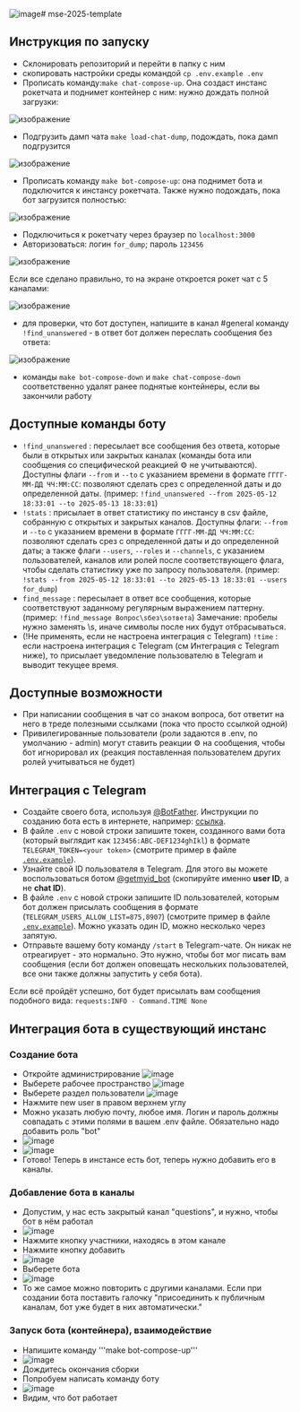 ![image](https://github.com/user-attachments/assets/6a57b6e1-ca49-4b14-bb02-73980c285684)# mse-2025-template

## Инструкция по запуску

- Склонировать репозиторий и перейти в папку с ним
- скопировать настройки среды командой `cp .env.example .env`
- Прописать команду:`make chat-compose-up`. Она создаст инстанс рокетчата и поднимет контейнер с ним: нужно дождать полной загрузки:


![изображение](https://github.com/user-attachments/assets/d38cc4d4-6c44-40e4-a3ae-d9812d30501e)

- Подгрузить дамп чата `make load-chat-dump`, подождать, пока дамп подгрузится


![изображение](https://github.com/user-attachments/assets/8fb09596-bdb6-4078-91ba-594c78bf2c41)

- Прописать команду `make bot-compose-up`: она поднимет бота и подключится к инстансу рокетчата. Также нужно подождать, пока бот загрузится полностью:


![изображение](https://github.com/user-attachments/assets/504b1e63-b1d7-44bf-a4b5-03578cf754ed)

- Подключиться к рокетчату через браузер по `localhost:3000`
- Авторизоваться: логин `for_dump`; пароль `123456`


![изображение](https://github.com/user-attachments/assets/fe322cc4-1470-446c-b57b-44dc9f3ddd21)

Если все сделано правильно, то на экране откроется рокет чат с 5 каналами:


![изображение](https://github.com/user-attachments/assets/33a3f4fe-4833-4c97-b9d7-46ce12ee1783)

- для проверки, что бот доступен, напишите в канал #general команду `!find_unanswered` - в ответ бот должен переслать сообщения без ответа:


![изображение](https://github.com/user-attachments/assets/c4cd27b1-d08b-4184-b296-54b69509f3cf)

- команды `make bot-compose-down` и `make chat-compose-down` соответственно удалят ранее поднятые контейнеры, если вы закончили работу

## Доступные команды боту

- `!find_unanswered` : пересылает все сообщения без ответа, которые были в открытых или закрытых каналах (команды бота или сообщения со специфической реакцией :gear: не учитываются). Доступны флаги `--from` и `--to`  с указанием времени в формате `ГГГГ-ММ-ДД ЧЧ:ММ:СС`: позволяют сделать срез с определенной даты и до определенной даты. (пример: `!find_unanswered --from 2025-05-12 18:33:01 --to 2025-05-13 18:33:01`)
- `!stats` : присылает в ответ статистику по инстансу в csv файле, собранную с открытых и закрытых каналов. Доступны флаги: `--from` и `--to`  с указанием времени в формате `ГГГГ-ММ-ДД ЧЧ:ММ:СС`: позволяют сделать срез с определенной даты и до определенной даты; а также флаги `--users`, `--roles` и `--channels`, с указанием пользователей, каналов или ролей после соответствующего флага, чтобы сделать статистику уже по запросу пользователя. (пример: `!stats --from 2025-05-12 18:33:01 --to 2025-05-13 18:33:01 --users for_dump`)
- `find_message` : пересылает в ответ все сообщения, которые соответствуют заданному регулярным выражением паттерну. (пример: `!find_message Вопрос\sбез\sответа`) Замечание: пробелы нужно заменять \s, иначе символы после них будут отбрасываться.
- (!Не применять, если не настроена интеграция с Telegram) `!time` : если настроена интеграция с Telegram (см Интеграция с Telegram ниже), то присылает уведомление пользователю в Telegram и выводит текущее время.

## Доступные возможности

- При написании сообщения в чат со знаком вопроса, бот ответит на него в треде полезными ссылками (пока что просто ссылкой одной)
- Привилегированные пользователи (роли задаются в .env, по умолчанию - admin) могут ставить реакции :gear: на сообщения, чтобы бот игнорировал их (реакция поставленная пользователем других ролей учитываться не будет)

## Интеграция с Telegram
- Создайте своего бота, используя [@BotFather](https://t.me/BotFather). Инструкции по созданию бота есть в интернете, например: [ссылка](https://marketolog.mts.ru/blog/kak-sozdat-bota-v-botfather-gaid-dlya-novichkov).
- В файле `.env` с новой строки запишите токен, созданного вами бота (который выглядит как `123456:ABC-DEF1234ghIkl`) в формате `TELEGRAM_TOKEN=<your token>` (смотрите пример в файле [`.env.example`](.env.example)).
- Узнайте свой ID пользователя в Telegram. Для этого вы можете воспользоваться ботом [@getmyid_bot](https://t.me/getmyid_bot) (скопируйте именно **user ID**, а не **chat ID**).
- В файле `.env` с новой строки запишите ID пользователей, которым бот должен присылать сообщения в формате (`TELEGRAM_USERS_ALLOW_LIST=875,8907`) (смотрите пример в файле [`.env.example`](.env.example)). Можно указать один ID, можно несколько через запятую.
- Отправьте вашему боту команду `/start` в Telegram-чате. Он никак не отреагирует - это нормально. Это нужно, чтобы бот мог писать вам сообщения (если бот должен оповещать нескольких пользователей, все они также должны запустить у себя бота).

Если всё пройдёт успешно, бот будет присылать вам сообщения подобного вида: `requests:INFO - Command.TIME None`

## Интеграция бота в существующий инстанс
### Создание бота 
- Откройте администрирование
![image](https://github.com/user-attachments/assets/d58dcda8-a747-4d8f-8c65-4ca80ae511fd)
- Выберете рабочее пространство
![image](https://github.com/user-attachments/assets/aa611969-cccf-482c-b0ee-1738d0716f86)
- Выберете раздел пользователи
![image](https://github.com/user-attachments/assets/34b241e8-53f4-4909-9128-8e9f5e757a57)
- Нажмите new user в правом верхнем углу
- Можно указать любую почту, любое имя. Логин и пароль должны совпадать с этими полями в вашем .env файле. Обязательно надо добавить роль "bot"
- ![image](https://github.com/user-attachments/assets/0eb45c8c-596f-4458-be8f-1bfd6d9d9897)
- ![image](https://github.com/user-attachments/assets/6091d4f3-8e84-4028-bd05-4880fe989429)
- Готово! Теперь в инстансе есть бот, теперь нужно добавить его в каналы. 
### Добавление бота в каналы
- Допустим, у нас есть закрытый канал "questions", и нужно, чтобы бот в нём работал
- ![image](https://github.com/user-attachments/assets/0008158e-85ce-42ec-8085-803779ca9c3c)
- Нажмите кнопку участники, находясь в этом канале
- Нажмите кнопку добавить
- ![image](https://github.com/user-attachments/assets/6a0100bf-bcd1-4d66-9a44-668d97da769c)
- Выберете бота
- ![image](https://github.com/user-attachments/assets/1546dca9-9fc4-4f58-8601-c7973414a894)
- То же самое можно повторить с другими каналами. Если при создании бота поставить галочку "присоединить к публичным каналам, бот уже будет в них автоматически."
###  Запуск бота (контейнера), взаимодействие
- Напишите команду '''make bot-compose-up'''
- ![image](https://github.com/user-attachments/assets/90eacfee-fe14-4d13-affd-6a0155c1313e)
- Дождитесь окончания сборки
- Попробуем написать команду боту
- ![image](https://github.com/user-attachments/assets/d825e71c-bcb5-4c36-bdff-3d976d48cb54)
- Видим, что бот работает


